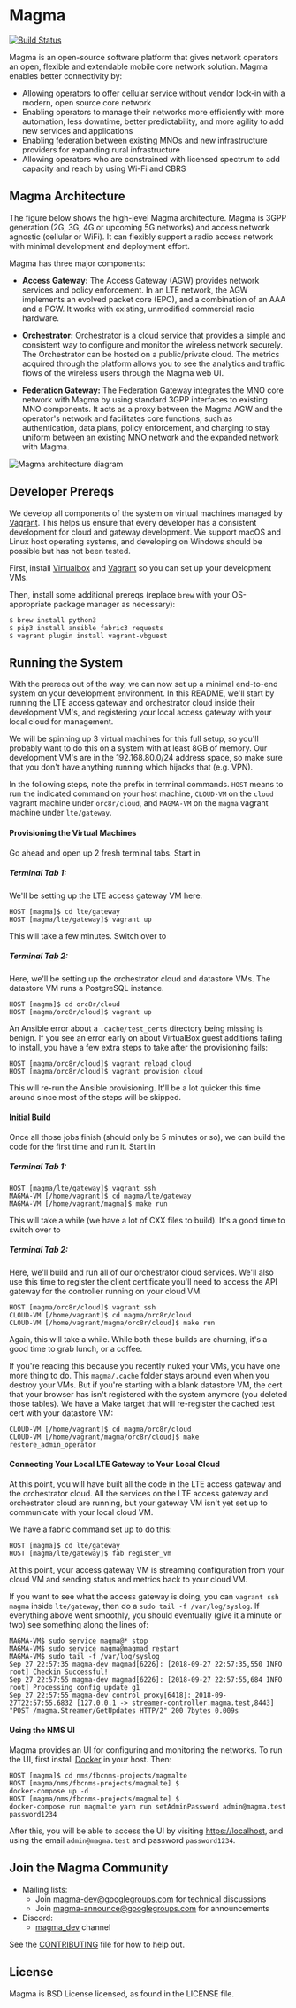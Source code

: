 # Magma

[![Build Status](https://travis-ci.com/facebookincubator/magma.svg)](https://travis-ci.com/facebookincubator/magma.svg)

Magma is an open-source software platform that gives network operators an open, flexible and extendable mobile core network solution. Magma enables better connectivity by:

* Allowing operators to offer cellular service without vendor lock-in with a modern, open source core network
* Enabling operators to manage their networks more efficiently with more automation, less downtime, better predictability, and more agility to add new services and applications
* Enabling federation between existing MNOs and new infrastructure providers for expanding rural infrastructure
* Allowing operators who are constrained with licensed spectrum to add capacity and reach by using Wi-Fi and CBRS


## Magma Architecture

The figure below shows the high-level Magma architecture. Magma is 3GPP generation (2G, 3G, 4G or upcoming 5G networks) and access network agnostic (cellular or WiFi). It can flexibly support a radio access network with minimal development and deployment effort.

Magma has three major components:

* **Access Gateway:** The Access Gateway (AGW) provides network services and policy enforcement. In an LTE network, the AGW implements an evolved packet core (EPC), and a combination of an AAA and a PGW. It works with existing, unmodified commercial radio hardware.

* **Orchestrator:** Orchestrator is a cloud service that provides a simple and consistent way to configure and monitor the wireless network securely. The Orchestrator can be hosted on a public/private cloud. The metrics acquired through the platform allows you to see the analytics and traffic flows of the wireless users through the Magma web UI.

* **Federation Gateway:** The Federation Gateway integrates the MNO core network with Magma by using standard 3GPP interfaces to existing MNO components.  It acts as a proxy between the Magma AGW and the operator's network and facilitates core functions, such as authentication, data plans, policy enforcement, and charging to stay uniform between an existing MNO network and the expanded network with Magma.

![Magma architecture diagram](docs/images/magma_overview.png?raw=true "Magma Architecture")

## Developer Prereqs

We develop all components of the system on virtual machines managed by
[Vagrant](https://www.vagrantup.com/). This helps us ensure that every
developer has a consistent development for cloud and gateway development. We 
support macOS and Linux host operating systems, and developing on Windows
should be possible but has not been tested.

First, install [Virtualbox](https://www.virtualbox.org/wiki/Downloads) and 
[Vagrant](http://www.vagrantup.com/downloads.html) so you can set up your
development VMs.

Then, install some additional prereqs (replace `brew` with your OS-appropriate
package manager as necessary):

```console
$ brew install python3
$ pip3 install ansible fabric3 requests
$ vagrant plugin install vagrant-vbguest
```

## Running the System

With the prereqs out of the way, we can now set up a minimal end-to-end system
on your development environment. In this README, we'll start by running the
LTE access gateway and orchestrator cloud inside their development VM's, and
registering your local access gateway with your local cloud for management.

We will be spinning up 3 virtual machines for this full setup, so you'll 
probably want to do this on a system with at least 8GB of memory. Our 
development VM's are in the 192.168.80.0/24 address space, so make sure that
you don't have anything running which hijacks that (e.g. VPN).

In the following steps, note the prefix in terminal commands. `HOST` means to
run the indicated command on your host machine, `CLOUD-VM` on the `cloud`
vagrant machine under `orc8r/cloud`, and `MAGMA-VM` on the `magma` vagrant
machine under `lte/gateway`.

#### Provisioning the Virtual Machines

Go ahead and open up 2 fresh terminal tabs. Start in

##### Terminal Tab 1:

We'll be setting up the LTE access gateway VM here.

```console
HOST [magma]$ cd lte/gateway
HOST [magma/lte/gateway]$ vagrant up
```

This will take a few minutes. Switch over to

##### Terminal Tab 2:

Here, we'll be setting up the orchestrator cloud and datastore VMs. The datastore VM runs a PostgreSQL instance.

```console
HOST [magma]$ cd orc8r/cloud
HOST [magma/orc8r/cloud]$ vagrant up
```

An Ansible error about a `.cache/test_certs` directory being missing is benign.
If you see an error early on about VirtualBox guest additions failing to 
install, you have a few extra steps to take after the provisioning fails:

```console
HOST [magma/orc8r/cloud]$ vagrant reload cloud
HOST [magma/orc8r/cloud]$ vagrant provision cloud
```

This will re-run the Ansible provisioning. It'll be a lot quicker this time 
around since most of the steps will be skipped.

#### Initial Build

Once all those jobs finish (should only be 5 minutes or so), we can build the
code for the first time and run it. Start in

##### Terminal Tab 1:

```console
HOST [magma/lte/gateway]$ vagrant ssh
MAGMA-VM [/home/vagrant]$ cd magma/lte/gateway
MAGMA-VM [/home/vagrant/magma]$ make run
```
This will take a while (we have a lot of CXX files to build). It's a good time
to switch over to

##### Terminal Tab 2:

Here, we'll build and run all of our orchestrator cloud services. We'll also 
use this time to register the client certificate you'll need to access the API 
gateway for the controller running on your cloud VM.

```console
HOST [magma/orc8r/cloud]$ vagrant ssh
CLOUD-VM [/home/vagrant]$ cd magma/orc8r/cloud
CLOUD-VM [/home/vagrant/magma/orc8r/cloud]$ make run
```

Again, this will take a while. While both these builds are churning, it's a 
good time to grab lunch, or a coffee.

If you're reading this because you recently nuked your VMs, you have one more
thing to do. This `magma/.cache` folder stays around even when you destroy
your VMs. But if you're starting with a blank datastore VM, the cert that
your browser has isn't registered with the system anymore
(you deleted those tables). We have a Make target that will re-register the
cached test cert with your datastore VM:

```console
CLOUD-VM [/home/vagrant]$ cd magma/orc8r/cloud
CLOUD-VM [/home/vagrant/magma/orc8r/cloud]$ make restore_admin_operator
```

#### Connecting Your Local LTE Gateway to Your Local Cloud

At this point, you will have built all the code in the LTE access gateway and
the orchestrator cloud. All the services on the LTE access gateway and
orchestrator cloud are running, but your gateway VM isn't yet set up to
communicate with your local cloud VM.

We have a fabric command set up to do this:

```console
HOST [magma]$ cd lte/gateway
HOST [magma/lte/gateway]$ fab register_vm
```

At this point, your access gateway VM is streaming configuration from your
cloud VM and sending status and metrics back to your cloud VM.

If you want to see what the access gateway is doing, you can
`vagrant ssh magma` inside `lte/gateway`, then do a
`sudo tail -f /var/log/syslog`. If everything above went smoothly, you should
eventually (give it a minute or two) see something along the lines of:

```console
MAGMA-VM$ sudo service magma@* stop
MAGMA-VM$ sudo service magma@magmad restart
MAGMA-VM$ sudo tail -f /var/log/syslog
Sep 27 22:57:35 magma-dev magmad[6226]: [2018-09-27 22:57:35,550 INFO root] Checkin Successful!
Sep 27 22:57:55 magma-dev magmad[6226]: [2018-09-27 22:57:55,684 INFO root] Processing config update g1
Sep 27 22:57:55 magma-dev control_proxy[6418]: 2018-09-27T22:57:55.683Z [127.0.0.1 -> streamer-controller.magma.test,8443] "POST /magma.Streamer/GetUpdates HTTP/2" 200 7bytes 0.009s
```

#### Using the NMS UI

Magma provides an UI for configuring and monitoring the networks. To run the UI, first install [Docker](https://www.docker.com/) in your host. Then:

```console
HOST [magma]$ cd nms/fbcnms-projects/magmalte
HOST [magma/nms/fbcnms-projects/magmalte] $
docker-compose up -d
HOST [magma/nms/fbcnms-projects/magmalte] $
docker-compose run magmalte yarn run setAdminPassword admin@magma.test password1234
```

After this, you will be able to access the UI by visiting [https://localhost](https://localhost), and using the email `admin@magma.test` and password `password1234`.

## Join the Magma Community

- Mailing lists:
  - Join <magma-dev@googlegroups.com> for technical discussions
  - Join <magma-announce@googlegroups.com> for announcements
- Discord:
  - [magma\_dev](https://discord.gg/WDBpebF) channel

See the [CONTRIBUTING](CONTRIBUTING.md) file for how to help out.

## License

Magma is BSD License licensed, as found in the LICENSE file.
